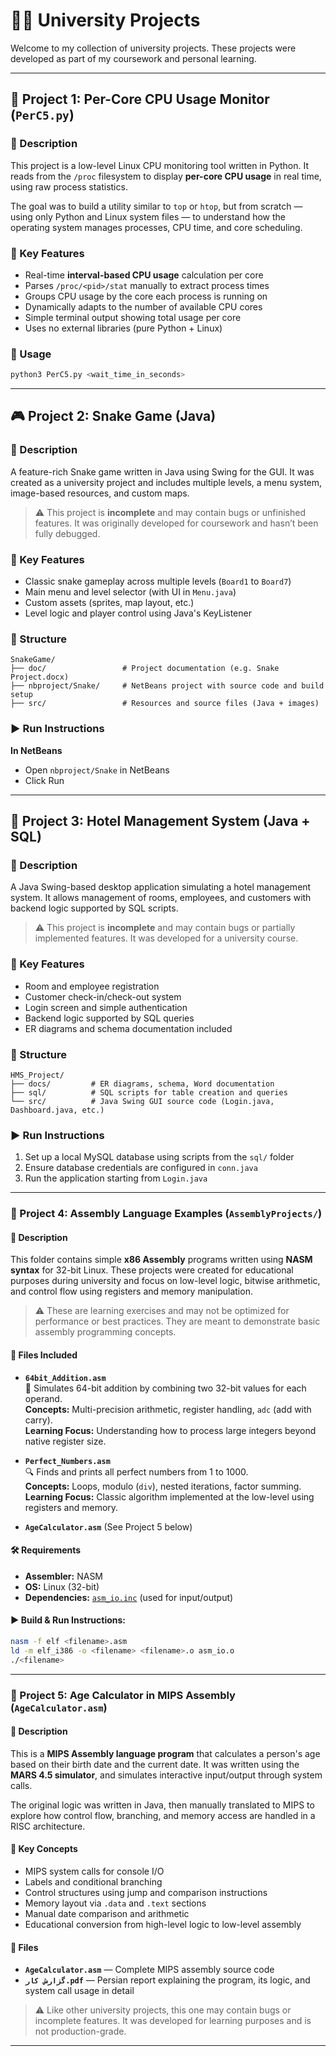 
# 👨‍💻 University Projects

Welcome to my collection of university projects. These projects were developed as part of my coursework and personal learning.

---

## 📁 Project 1: Per-Core CPU Usage Monitor (`PerC5.py`)

### 📌 Description
This project is a low-level Linux CPU monitoring tool written in Python. It reads from the `/proc` filesystem to display **per-core CPU usage** in real time, using raw process statistics.

The goal was to build a utility similar to `top` or `htop`, but from scratch — using only Python and Linux system files — to understand how the operating system manages processes, CPU time, and core scheduling.

### 🧠 Key Features
- Real-time **interval-based CPU usage** calculation per core
- Parses `/proc/<pid>/stat` manually to extract process times
- Groups CPU usage by the core each process is running on
- Dynamically adapts to the number of available CPU cores
- Simple terminal output showing total usage per core
- Uses no external libraries (pure Python + Linux)

### 🔧 Usage
```bash
python3 PerC5.py <wait_time_in_seconds>
```

---

## 🎮 Project 2: Snake Game (Java)

### 📌 Description
A feature-rich Snake game written in Java using Swing for the GUI. It was created as a university project and includes multiple levels, a menu system, image-based resources, and custom maps.

> ⚠️ This project is **incomplete** and may contain bugs or unfinished features. It was originally developed for coursework and hasn’t been fully debugged.

### 🧠 Key Features
- Classic snake gameplay across multiple levels (`Board1` to `Board7`)
- Main menu and level selector (with UI in `Menu.java`)
- Custom assets (sprites, map layout, etc.)
- Level logic and player control using Java's KeyListener

### 📁 Structure
```
SnakeGame/
├── doc/                 # Project documentation (e.g. Snake Project.docx)
├── nbproject/Snake/     # NetBeans project with source code and build setup
├── src/                 # Resources and source files (Java + images)
```

### ▶️ Run Instructions
**In NetBeans**
- Open `nbproject/Snake` in NetBeans
- Click Run


---

## 🏨 Project 3: Hotel Management System (Java + SQL)

### 📌 Description
A Java Swing-based desktop application simulating a hotel management system. It allows management of rooms, employees, and customers with backend logic supported by SQL scripts.

> ⚠️ This project is **incomplete** and may contain bugs or partially implemented features. It was developed for a university course.

### 🧠 Key Features
- Room and employee registration
- Customer check-in/check-out system
- Login screen and simple authentication
- Backend logic supported by SQL queries
- ER diagrams and schema documentation included

### 📁 Structure
```
HMS_Project/
├── docs/         # ER diagrams, schema, Word documentation
├── sql/          # SQL scripts for table creation and queries
└── src/          # Java Swing GUI source code (Login.java, Dashboard.java, etc.)
```

### ▶️ Run Instructions
1. Set up a local MySQL database using scripts from the `sql/` folder
2. Ensure database credentials are configured in `conn.java`
3. Run the application starting from `Login.java`
---

### 🧮 Project 4: Assembly Language Examples (`AssemblyProjects/`)

#### 📌 Description  
This folder contains simple **x86 Assembly** programs written using **NASM syntax** for 32-bit Linux. These projects were created for educational purposes during university and focus on low-level logic, bitwise arithmetic, and control flow using registers and memory manipulation.

> ⚠️ These are learning exercises and may not be optimized for performance or best practices. They are meant to demonstrate basic assembly programming concepts.

#### 📁 Files Included

- **`64bit_Addition.asm`**  
  🧮 Simulates 64-bit addition by combining two 32-bit values for each operand.  
  **Concepts:** Multi-precision arithmetic, register handling, `adc` (add with carry).  
  **Learning Focus:** Understanding how to process large integers beyond native register size.

- **`Perfect_Numbers.asm`**  
  🔍 Finds and prints all perfect numbers from 1 to 1000.  
  **Concepts:** Loops, modulo (`div`), nested iterations, factor summing.  
  **Learning Focus:** Classic algorithm implemented at the low-level using registers and memory.

- **`AgeCalculator.asm`** (See Project 5 below)

#### 🛠️ Requirements
- **Assembler:** NASM  
- **OS:** Linux (32-bit)  
- **Dependencies:** [`asm_io.inc`](https://www.plantation-productions.com/Webster/) (used for input/output)

#### ▶️ Build & Run Instructions:
```bash
nasm -f elf <filename>.asm
ld -m elf_i386 -o <filename> <filename>.o asm_io.o
./<filename>
```

---

### 📁 Project 5: Age Calculator in MIPS Assembly (`AgeCalculator.asm`)

#### 📌 Description  
This is a **MIPS Assembly language program** that calculates a person's age based on their birth date and the current date. It was written using the **MARS 4.5 simulator**, and simulates interactive input/output through system calls.

The original logic was written in Java, then manually translated to MIPS to explore how control flow, branching, and memory access are handled in a RISC architecture.

#### 🧠 Key Concepts
- MIPS system calls for console I/O  
- Labels and conditional branching  
- Control structures using jump and comparison instructions  
- Memory layout via `.data` and `.text` sections  
- Manual date comparison and arithmetic  
- Educational conversion from high-level logic to low-level assembly

#### 📄 Files
- **`AgeCalculator.asm`** — Complete MIPS assembly source code  
- **`گزارش کار.pdf`** — Persian report explaining the program, its logic, and system call usage in detail

> ⚠️ Like other university projects, this one may contain bugs or incomplete features. It was developed for learning purposes and is not production-grade.

---


